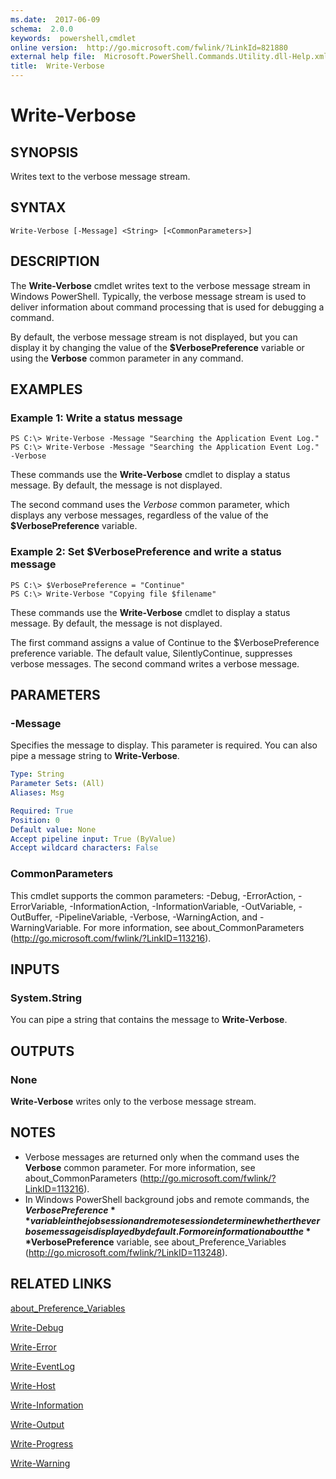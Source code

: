 ```yaml
---
ms.date:  2017-06-09
schema:  2.0.0
keywords:  powershell,cmdlet
online version:  http://go.microsoft.com/fwlink/?LinkId=821880
external help file:  Microsoft.PowerShell.Commands.Utility.dll-Help.xml
title:  Write-Verbose
---
```


# Write-Verbose

## SYNOPSIS
Writes text to the verbose message stream.

## SYNTAX

```
Write-Verbose [-Message] <String> [<CommonParameters>]
```

## DESCRIPTION
The **Write-Verbose** cmdlet writes text to the verbose message stream in Windows PowerShell.
Typically, the verbose message stream is used to deliver information about command processing that is used for debugging a command.

By default, the verbose message stream is not displayed, but you can display it by changing the value of the **$VerbosePreference** variable or using the **Verbose** common parameter in any command.

## EXAMPLES

### Example 1: Write a status message
```
PS C:\> Write-Verbose -Message "Searching the Application Event Log."
PS C:\> Write-Verbose -Message "Searching the Application Event Log." -Verbose
```

These commands use the **Write-Verbose** cmdlet to display a status message.
By default, the message is not displayed.

The second command uses the *Verbose* common parameter, which displays any verbose messages, regardless of the value of the **$VerbosePreference** variable.

### Example 2: Set $VerbosePreference and write a status message
```
PS C:\> $VerbosePreference = "Continue"
PS C:\> Write-Verbose "Copying file $filename"
```

These commands use the **Write-Verbose** cmdlet to display a status message.
By default, the message is not displayed.

The first command assigns a value of Continue to the $VerbosePreference preference variable.
The default value, SilentlyContinue, suppresses verbose messages.
The second command writes a verbose message.

## PARAMETERS

### -Message
Specifies the message to display.
This parameter is required.
You can also pipe a message string to **Write-Verbose**.

```yaml
Type: String
Parameter Sets: (All)
Aliases: Msg

Required: True
Position: 0
Default value: None
Accept pipeline input: True (ByValue)
Accept wildcard characters: False
```

### CommonParameters
This cmdlet supports the common parameters: -Debug, -ErrorAction, -ErrorVariable, -InformationAction, -InformationVariable, -OutVariable, -OutBuffer, -PipelineVariable, -Verbose, -WarningAction, and -WarningVariable. For more information, see about_CommonParameters (http://go.microsoft.com/fwlink/?LinkID=113216).

## INPUTS

### System.String
You can pipe a string that contains the message to **Write-Verbose**.

## OUTPUTS

### None
**Write-Verbose** writes only to the verbose message stream.

## NOTES
* Verbose messages are returned only when the command uses the **Verbose** common parameter. For more information, see about_CommonParameters (http://go.microsoft.com/fwlink/?LinkID=113216).
* In Windows PowerShell background jobs and remote commands, the **$VerbosePreference** variable in the job session and remote session determine whether the verbose message is displayed by default. For more information about the **$VerbosePreference** variable, see about_Preference_Variables (http://go.microsoft.com/fwlink/?LinkID=113248).

## RELATED LINKS

[about_Preference_Variables](../Microsoft.PowerShell.Core/About/about_Preference_Variables.md)

[Write-Debug](Write-Debug.md)

[Write-Error](Write-Error.md)

[Write-EventLog](../Microsoft.PowerShell.Management/Write-EventLog.md)

[Write-Host](Write-Host.md)

[Write-Information](Write-Information.md)

[Write-Output](Write-Output.md)

[Write-Progress](Write-Progress.md)

[Write-Warning](Write-Warning.md)

